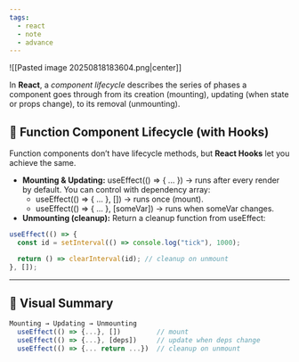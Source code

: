 ```yaml
---
tags:
  - react
  - note
  - advance
---
```


![[Pasted image 20250818183604.png|center]]

In **React**, a _component lifecycle_ describes the series of phases a component goes through from its creation (mounting), updating (when state or props change), to its removal (unmounting).


## **🔹 Function Component Lifecycle (with Hooks)**

Function components don’t have lifecycle methods, but **React Hooks** let you achieve the same.

- **Mounting & Updating:** useEffect(() => { ... }) → runs after every render by default. You can control with dependency array:
	- useEffect(() => { ... }, []) → runs once (mount).
	- useEffect(() => { ... }, \[someVar]) → runs when someVar changes.
- **Unmounting (cleanup):**
    Return a cleanup function from useEffect:

```jsx
useEffect(() => {
  const id = setInterval(() => console.log("tick"), 1000);

  return () => clearInterval(id); // cleanup on unmount
}, []);
```

---

## **🔹 Visual Summary**

```jsx
Mounting → Updating → Unmounting
  useEffect(() => {...}, [])         // mount
  useEffect(() => {...}, [deps])     // update when deps change
  useEffect(() => {... return ...})  // cleanup on unmount
```